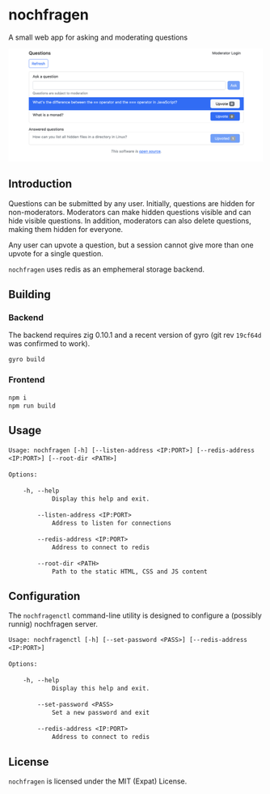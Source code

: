# nochfragen

A small web app for asking and moderating questions

![nochfragen in action](images/screenshot.png)

## Introduction

Questions can be submitted by any user. Initially, questions are
hidden for non-moderators. Moderators can make hidden questions
visible and can hide visible questions. In addition, moderators can
also delete questions, making them hidden for everyone.

Any user can upvote a question, but a session cannot give more than
one upvote for a single question.

`nochfragen` uses redis as an emphemeral storage backend.

## Building

### Backend

The backend requires zig 0.10.1 and a recent version of gyro (git rev
`19cf64d` was confirmed to work).

```
gyro build
```

### Frontend

```
npm i
npm run build
```

## Usage

```
Usage: nochfragen [-h] [--listen-address <IP:PORT>] [--redis-address <IP:PORT>] [--root-dir <PATH>]

Options:

    -h, --help
            Display this help and exit.

        --listen-address <IP:PORT>
            Address to listen for connections

        --redis-address <IP:PORT>
            Address to connect to redis

        --root-dir <PATH>
            Path to the static HTML, CSS and JS content

```

## Configuration

The `nochfragenctl` command-line utility is designed to configure a
(possibly runnig) nochfragen server.

```
Usage: nochfragenctl [-h] [--set-password <PASS>] [--redis-address <IP:PORT>]

Options:

    -h, --help
            Display this help and exit.

        --set-password <PASS>
            Set a new password and exit

        --redis-address <IP:PORT>
            Address to connect to redis

```

## License

`nochfragen` is licensed under the MIT (Expat) License.

